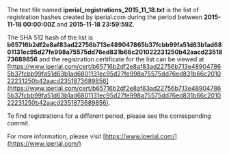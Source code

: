 The text file named **iperial_registrations_2015_11_18.txt** is the list of registration hashes created by iperial.com during the period between **2015-11-18 00:00:00Z** and **2015-11-18 23:59:59Z**.

The SHA 512 hash of the list is **b65716b2df2e8af83ad22756b713e489047865b37fcbb99fa51d63b1ad6801131ec95d27fe998a75575dd76ed831b66c201022231250b42aacd2351873689856** and the registration certificate for the list can be viewed at [https://www.iperial.com/cert/b65716b2df2e8af83ad22756b713e489047865b37fcbb99fa51d63b1ad6801131ec95d27fe998a75575dd76ed831b66c201022231250b42aacd2351873689856](https://www.iperial.com/cert/b65716b2df2e8af83ad22756b713e489047865b37fcbb99fa51d63b1ad6801131ec95d27fe998a75575dd76ed831b66c201022231250b42aacd2351873689856).

To find registrations for a different period, please see the corresponding commit.

For more information, please visit [https://www.iperial.com/](https://www.iperial.com/)

